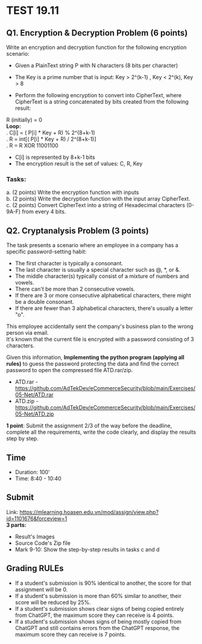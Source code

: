 
# TEST 19.11

## Q1. Encryption & Decryption Problem (6 points)

Write an encryption and decryption function for the following encryption scenario:

- Given a PlainText string P with N characters (8 bits per character)
- The Key is a prime number that is input: Key > 2^(k-1) , Key < 2^(k), Key > 8

- Perform the following encryption to convert into CipherText, where CipherText is a string concatenated by bits created from the following result:

R (initially) = 0  
**Loop:**   
. C[i] = ( P[i] * Key  + R) % 2^(8+k-1)    
. R = int[( P[i] * Key  + R) / 2^(8+k-1)]   
. R = R XOR 11001100

- C[i] is represented by 8+k-1 bits   
- The encryption result is the set of values: C, R, Key

### Tasks:
a. (2 points) Write the encryption function with inputs   
b. (2 points) Write the decryption function with the input array CipherText.  
c. (2 points) Convert CipherText into a string of Hexadecimal characters (0-9A-F) from every 4 bits.  


## Q2. Cryptanalysis Problem (3 points)

The task presents a scenario where an employee in a company has a specific password-setting habit:  

- The first character is typically a consonant.
- The last character is usually a special character such as @, *, or &.
- The middle character(s) typically consist of a mixture of numbers and vowels.
- There can't be more than 2 consecutive vowels.
- If there are 3 or more consecutive alphabetical characters, there might be a double consonant.
- If there are fewer than 3 alphabetical characters, there's usually a letter "o".

This employee accidentally sent the company's business plan to the wrong person via email.   
It's known that the current file is encrypted with a password consisting of 3 characters.  

Given this information, **Implementing the python program (applying all rules)** to guess the password protecting the data and find the correct password to open the compressed file ATD.rar/zip.  
- ATD.rar - https://github.com/AdTekDev/eCommerceSecurity/blob/main/Exercises/05-Net/ATD.rar
- ATD.zip - https://github.com/AdTekDev/eCommerceSecurity/blob/main/Exercises/05-Net/ATD.zip
   
   
**1 point**: Submit the assignment 2/3 of the way before the deadline, complete all the requirements, write the code clearly, and display the results step by step.
  
## Time
- Duration: 100'
- Time: 8:40 - 10:40 

## Submit  
Link: https://mlearning.hoasen.edu.vn/mod/assign/view.php?id=1101676&forceview=1    
**3 parts:**
- Result's Images
- Source Code's Zip file
- Mark 9-10: Show the step-by-step results in tasks c and d 

## Grading RULEs
- If a student's submission is 90% identical to another, the score for that assignment will be 0.
- If a student's submission is more than 60% similar to another, their score will be reduced by 25%.
- If a student's submission shows clear signs of being copied entirely from ChatGPT, the maximum score they can receive is 4 points.
- If a student's submission shows signs of being mostly copied from ChatGPT and still contains errors from the ChatGPT response, the maximum score they can receive is 7 points.
